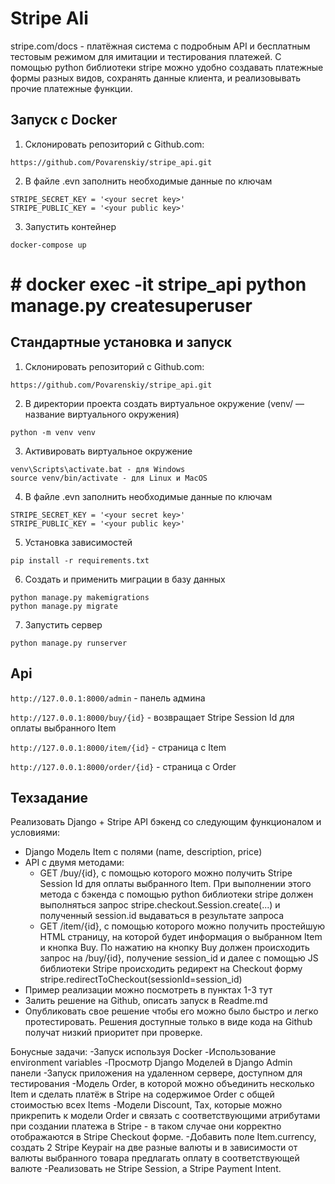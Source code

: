 # Stripe Ali

stripe.com/docs - платёжная система с подробным API и бесплатным тестовым режимом для имитации и тестирования платежей. С помощью python библиотеки stripe можно удобно создавать платежные формы разных видов, сохранять данные клиента, и реализовывать прочие платежные функции. 

## Запуск с Docker

1. Склонировать репозиторий с Github.com:
````
https://github.com/Povarenskiy/stripe_api.git
````
2. В файле .evn заполнить необходимые данные по ключам
```
STRIPE_SECRET_KEY = '<your secret key>'
STRIPE_PUBLIC_KEY = '<your public key>'
```

3. Запустить контейнер 
````
docker-compose up
````
#  # docker exec -it stripe_api python manage.py createsuperuser


## Стандартные установка и запуск

1. Склонировать репозиторий с Github.com:
````
https://github.com/Povarenskiy/stripe_api.git
````

2. В директории проекта создать виртуальное окружение (venv/ — название виртуального окружения)
````
python -m venv venv
````

3. Активировать виртуальное окружение 
````
venv\Scripts\activate.bat - для Windows
source venv/bin/activate - для Linux и MacOS
````
4. В файле .evn заполнить необходимые данные по ключам
```
STRIPE_SECRET_KEY = '<your secret key>'
STRIPE_PUBLIC_KEY = '<your public key>'
```

5. Установка зависимостей
````
pip install -r requirements.txt
````

6. Создать и применить миграции в базу данных
````
python manage.py makemigrations
python manage.py migrate
````

7. Запустить сервер
````
python manage.py runserver
````

## Api

````http://127.0.0.1:8000/admin```` - панель админа

````http://127.0.0.1:8000/buy/{id}```` - возвращает Stripe Session Id для оплаты выбранного Item

````http://127.0.0.1:8000/item/{id}```` - страница с Item

````http://127.0.0.1:8000/order/{id}```` - страница с Order



## Техзадание 

Реализовать Django + Stripe API бэкенд со следующим функционалом и условиями:
- Django Модель Item с полями (name, description, price) 
- API с двумя методами:
  - GET /buy/{id}, c помощью которого можно получить Stripe Session Id для оплаты выбранного Item. При выполнении этого метода c бэкенда с помощью python библиотеки stripe должен выполняться запрос stripe.checkout.Session.create(...) и полученный session.id выдаваться в результате запроса
  - GET /item/{id}, c помощью которого можно получить простейшую HTML страницу, на которой будет информация о выбранном Item и кнопка Buy. По нажатию на кнопку Buy должен происходить запрос на /buy/{id}, получение session_id и далее  с помощью JS библиотеки Stripe происходить редирект на Checkout форму stripe.redirectToCheckout(sessionId=session_id)
- Пример реализации можно посмотреть в пунктах 1-3 тут
- Залить решение на Github, описать запуск в Readme.md
- Опубликовать свое решение чтобы его можно было быстро и легко протестировать. Решения доступные только в виде кода на Github получат низкий приоритет при проверке.

Бонусные задачи: 
-Запуск используя Docker
-Использование environment variables
-Просмотр Django Моделей в Django Admin панели
-Запуск приложения на удаленном сервере, доступном для тестирования
-Модель Order, в которой можно объединить несколько Item и сделать платёж в Stripe на содержимое Order c общей стоимостью всех Items
-Модели Discount, Tax, которые можно прикрепить к модели Order и связать с соответствующими атрибутами при создании платежа в Stripe - в таком случае они корректно отображаются в Stripe Checkout форме. 
-Добавить поле Item.currency, создать 2 Stripe Keypair на две разные валюты и в зависимости от валюты выбранного товара предлагать оплату в соответствующей валюте
-Реализовать не Stripe Session, а Stripe Payment Intent.
